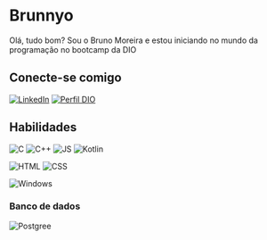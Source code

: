 # Brunnyo
Olá, tudo bom? Sou o Bruno Moreira e estou iniciando no mundo da programação no bootcamp da DIO

## Conecte-se comigo
[![LinkedIn](https://img.shields.io/badge/LinkedIn-000?style=for-the-badge&logo=linkedin&logoColor=0E76A8)](https://www.linkedin.com/in/brunohmoreira/)
[![Perfil DIO](https://img.shields.io/badge/-Perfil%20DIO-000?style=for-the-badge)](https://web.dio.me/users/brunnyo125/)

## Habilidades
![C](https://img.shields.io/badge/C-000?style=for-the-badge&logo=c&logoColor=white)
![C++](https://img.shields.io/badge/C++-000?style=for-the-badge&logo=cplusplus&logoColor=white)
![JS](https://img.shields.io/badge/JavaScript-000?style=for-the-badge&logo=javascript&logoColor=white)
![Kotlin](https://img.shields.io/badge/Kotlin-000?style=for-the-badge&logo=kotlin&logoColor=white)


![HTML](https://img.shields.io/badge/HTML5-000?style=for-the-badge&logo=html5&logoColor=white)
![CSS](https://img.shields.io/badge/CSS3-000?style=for-the-badge&logo=css3&logoColor=white)

![Windows](https://img.shields.io/badge/Windows-000?style=for-the-badge&logo=windows&logoColor=2CA5E0)


### Banco de dados
![Postgree](https://img.shields.io/badge/PostgreSQL-000?style=for-the-badge&logo=postgresql&logoColor=whit)